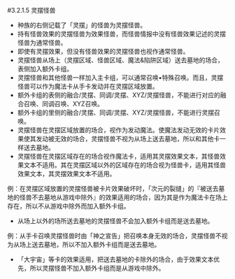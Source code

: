 #3.2.1.5        灵摆怪兽
* 种族的右侧记载了「灵摆」的怪兽为灵摆怪兽。
* 持有怪兽效果的灵摆怪兽为效果怪兽，而怪兽情报中没有怪兽效果记述的灵摆怪兽为通常怪兽。
* 即使有灵摆效果，但没有怪兽效果的灵摆怪兽也视作通常怪兽。
* 灵摆怪兽从场上（灵摆区域、怪兽区域、魔法&陷阱区域）送去墓地的场合，表侧加入额外卡组。
* 灵摆怪兽和其他怪兽一样加入主卡组，可以通常召唤•特殊召唤。而且，灵摆怪兽可以作为魔法卡从手卡发动并在灵摆区域放置。
* 额外卡组的表侧的融合/灵摆、同调/灵摆、XYZ/灵摆怪兽，不能进行对应的融合召唤、同调召唤、XYZ召唤。
* 额外卡组的里侧的融合/灵摆、同调/灵摆、XYZ/灵摆怪兽，不能进行灵摆召唤。
* 灵摆怪兽在灵摆区域放置的场合，视作为发动魔法。使魔法发动无效的卡片效果使其发动被无效的场合，灵摆怪兽不视为从场上送去墓地，所以和其他卡一样送去墓地。
* 灵摆怪兽在灵摆区域存在的场合视作魔法卡，适用其灵摆效果文本，其怪兽效果文本不适用。其在灵摆区域以外的区域存在的场合视为怪兽卡，适用其怪兽效果文本，其灵摆效果文本不适用。

例：在灵摆区域放置的灵摆怪兽被卡片效果破坏时，「次元的裂缝」的『被送去墓地的怪兽不去墓地从游戏中除外』的效果适用的场合，因为其是作为魔法卡在场上存在，所以不从游戏中除外而加入额外卡组。
* 从场上以外的场所送去墓地的灵摆怪兽不会加入额外卡组而是送去墓地。

例：从手卡召唤灵摆怪兽时由「神之宣告」把召唤本身无效的场合，灵摆怪兽不视为从场上送去墓地，所以不加入额外卡组而是送去墓地。
* 「大宇宙」等卡的效果适用，把送去墓地的卡除外的场合，由于效果文本优先，所以灵摆怪兽不加入额外卡组而是从游戏中除外。
